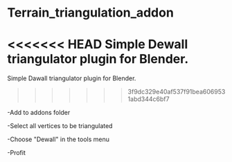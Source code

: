 Terrain_triangulation_addon
===========================

<<<<<<< HEAD
Simple Dewall triangulator plugin for Blender.
=======
Simple Dawall triangulator plugin for Blender.
>>>>>>> 3f9dc329e40af537f91bea6069531abd344c6bf7

-Add to addons folder

-Select all vertices to be triangulated

-Choose "Dewall" in the tools menu

-Profit
